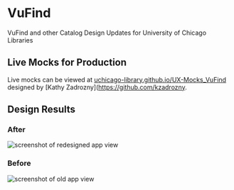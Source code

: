 # VuFind
VuFind and other Catalog Design Updates for University of Chicago Libraries

## Live Mocks for Production
Live mocks can be viewed at [uchicago-library.github.io/UX-Mocks_VuFind](https://uchicago-library.github.io/UX-Mocks_VuFind/) designed by [Kathy Zadrozny](https://github.com/kzadrozny.

## Design Results
### After
![screenshot of redesigned app view](readme-img/SFX-After.png)

### Before
![screenshot of old app view](readme-img/SFX-Before.png)
